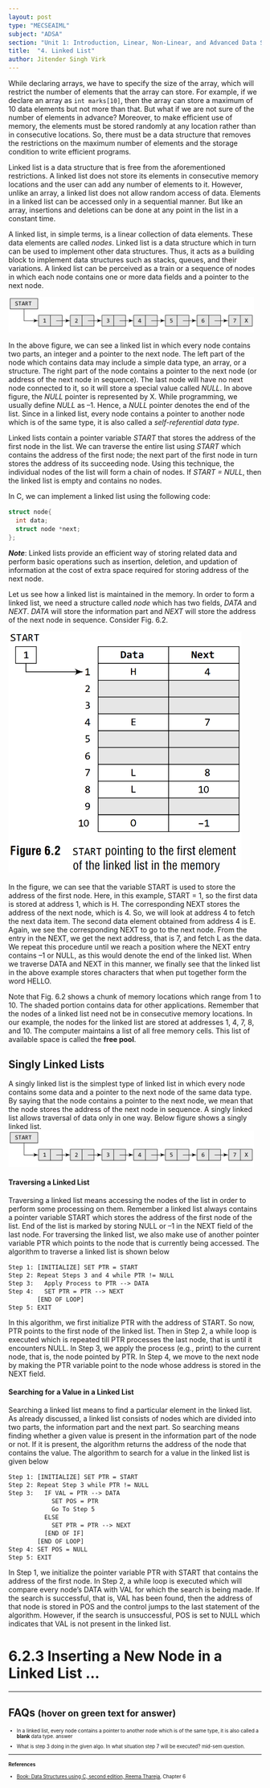 ```yaml
---
layout: post
type: "MECSEAIML"
subject: "ADSA"
section: "Unit 1: Introduction, Linear, Non-Linear, and Advanced Data Structures"
title:  "4. Linked List"
author: Jitender Singh Virk
---
```


While declaring arrays, we have to specify the size of the array, which will restrict the number of elements that the array can store. For example, if we declare an array as `int marks[10]`, then the array can store a maximum of 10 data elements but not more than that. But what if we are not sure of the number of elements in advance? Moreover, to make efficient use of memory, the elements must be stored randomly at any location rather than in consecutive locations. So, there must be a data structure that removes the restrictions on the maximum number of elements and the storage condition to write efficient programs.

Linked list is a data structure that is free from the aforementioned restrictions. A linked list does not store its elements in consecutive memory locations and the user can add any number of elements to it. However, unlike an array, a linked list does not allow random access of data. Elements in a linked list can be accessed only in a sequential manner. But like an array, insertions and deletions can be done at any point in the list in a constant time.

A linked list, in simple terms, is a linear collection of data elements. These data elements are called *nodes*. Linked list is a data structure which in turn can be used to implement other data structures. Thus, it acts as a building block to implement data structures such as stacks, queues, and their variations. A linked list can be perceived as a train or a sequence of nodes in which each node contains one or more data fields and a pointer to the next node.

<img src="/assets/20MAI/ADSA/linkedlist.png" class="rounded mx-auto d-block" alt="LinkedList" style="max-width: 97%; max-height: 7rem;">

In the above figure, we can see a linked list in which every node contains two parts, an integer and a pointer to the next node. The left part of the node which contains data may include a simple data type, an array, or a structure. The right part of the node contains a pointer to the next node (or address of the next node in sequence). The last node will have no next node connected to it, so it will store a special value called *NULL*. In above figure, the *NULL* pointer is represented by X. While programming, we usually define *NULL* as –1. Hence, a *NULL* pointer denotes the end of the list. Since in a linked list, every node contains a pointer to another node which is of the same type, it is also called a *self-referential data type*.

Linked lists contain a pointer variable *START* that stores the address of the first node in the list. We can traverse the entire list using *START* which contains the address of the first node; the next part of the first node in turn stores the address of its succeeding node. Using this technique, the individual nodes of the list will form a chain of nodes. If *START = NULL*, then the linked list is empty and contains no nodes.

In C, we can implement a linked list using the following code:
```c
struct node{
  int data;
  struct node *next;
};
```


***Note***: Linked lists provide an efficient way of storing related data and perform basic operations such as insertion, deletion, and updation of information at the cost of extra space required for storing address of the next node.

Let us see how a linked list is maintained in the memory. In order to form a linked list, we need a structure called *node* which has two fields, *DATA* and *NEXT*. *DATA* will store the information part and *NEXT* will store the address of the next node in sequence. Consider Fig. 6.2.

<div class="row">
  <div class="col">
    <img src="/assets/20MAI/ADSA/linkedlist_example.png" class="rounded mx-auto d-block" alt="Example of spatial resolution" style="max-width: 97%; min-width: 50%; max-height:30rem;">
  </div>
  <div class="col-lg">
  <br>
  In the figure, we can see that the variable START is used to store the address of the first node. Here, in this example, START = 1, so the first data is stored at address 1, which is H. The corresponding NEXT stores the address of the next node, which is 4. So, we will look at address 4 to fetch the next data item. The second data element obtained from address 4 is E. Again, we see the corresponding NEXT to go to the next node. From the entry in the NEXT, we get the next address, that is 7, and fetch L as the data. We repeat this procedure until we reach a position where the NEXT entry contains –1 or NULL, as this would denote the end of the linked list. When we traverse DATA and NEXT in this manner, we finally see that the linked list in the above example stores characters that when put together form the word HELLO.

  Note that Fig. 6.2 shows a chunk of memory locations which range from 1 to 10. The shaded portion contains data for other applications. Remember that the nodes of a linked list need not be in consecutive memory locations. In our example, the nodes for the linked list are stored at addresses 1, 4, 7, 8, and 10. The computer maintains a list of all free memory cells. This list of available space is called the <b>free pool</b>.
  </div>
</div>


## Singly Linked Lists
A singly linked list is the simplest type of linked list in which every node contains some data and a pointer to the next node of the same data type. By saying that the node contains a pointer to the next node, we mean that the node stores the address of the next node in sequence. A singly linked list allows traversal of data only in one way. Below figure shows a singly linked list.
<img src="/assets/20MAI/ADSA/linkedlist.png" class="rounded mx-auto d-block" alt="Example of spatial resolution" style="max-width: 97%; min-width: 50%; max-height:30rem;">

#### Traversing a Linked List
Traversing a linked list means accessing the nodes of the list in order to perform some processing on them. Remember a linked list always contains a pointer variable START which stores the address of the first node of the list. End of the list is marked by storing NULL or –1 in the NEXT field of the last node. For traversing the linked list, we also make use of another pointer variable PTR which points to the node that is currently being accessed. The algorithm to traverse a linked list is shown below

```
Step 1: [INITIALIZE] SET PTR = START
Step 2: Repeat Steps 3 and 4 while PTR != NULL
Step 3:   Apply Process to PTR --> DATA
Step 4:   SET PTR = PTR --> NEXT
        [END OF LOOP]
Step 5: EXIT
```

In this algorithm, we first initialize PTR with the address of START. So now, PTR points to the first node of the linked list. Then in Step 2, a while loop is executed which is repeated till PTR processes the last node, that is until it encounters NULL. In Step 3, we apply the process (e.g., print) to the current node, that is, the node pointed by PTR. In Step 4, we move to the next node by making the PTR variable point to the node whose address is stored in the NEXT field.

#### Searching for a Value in a Linked List
Searching a linked list means to find a particular element in the linked list. As already discussed, a linked list consists of nodes which are divided into two parts, the information part and the next part. So searching means finding whether a given value is present in the information part of the node or not. If it is present, the algorithm returns the address of the node that contains the value. The algorithm to search for a value in the linked list is given below

```
Step 1: [INITIALIZE] SET PTR = START
Step 2: Repeat Step 3 while PTR != NULL
Step 3:   IF VAL = PTR --> DATA
            SET POS = PTR
            Go To Step 5
          ELSE
            SET PTR = PTR --> NEXT
          [END OF IF]
        [END OF LOOP]
Step 4: SET POS = NULL
Step 5: EXIT
```

In Step 1, we initialize the pointer variable PTR with START that contains the address of the first node. In Step 2, a while loop is executed which will compare every node’s DATA with VAL for which the search is being made. If the search is successful, that is, VAL has been found, then the address of that node is stored in POS and the control jumps to the last statement of the algorithm. However, if the search is unsuccessful, POS is set to NULL which indicates that VAL is not present in the linked list.


# 6.2.3 Inserting a New Node in a Linked List ...





---
## FAQs <small>(hover on green text for answer)<small>


* In a linked list, every node contains a pointer to another node which is of the same type, it is also called a __blank__ data type. <span class="text-success" data-toggle="tooltip" data-placement="right" title="self-referential"> answer </span>

* What is step 3 doing in the given algo. In what situation step 7 will be executed? mid-sem question.



---
#### References
* [Book: Data Structures using C, second edition, Reema Thareja](http://masterraghu.com/subjects/Datastructures/ebooks/rema%20thareja.pdf), Chapter 6
